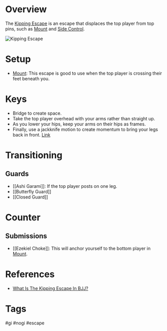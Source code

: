 # Overview
The <u>Kipping Escape</u> is an escape that displaces the top player from top pins, such as [Mount](obsidian://open?vault=Obsidian-BJJ-Notes&file=Positions%2FMount) and [Side Control](obsidian://open?vault=Obsidian-BJJ-Notes&file=Positions%2FSide%20Control).

![Kipping Escape](https://evolve-mma.com/wp-content/uploads/2023/10/kipping-escape-edited.jpg)
# Setup
- [Mount](obsidian://open?vault=Obsidian-BJJ-Notes&file=Positions%2FMount): This escape is good to use when the top player is crossing their feet beneath you.
# Keys
- Bridge to create space.
- Take the top player overhead with your arms rather than straight up.
- As you lower your hips, keep your arms on their hips as frames.
- Finally, use a jackknife motion to create momentum to bring your legs back in front. [Link](https://www.youtube.com/watch?v=j9QZ2cad6k8)
# Transitioning
## Guards
- [[Ashi Garami]]: If the top player posts on one leg.
- [[Butterfly Guard]]
- [[Closed Guard]]
# Counter
## Submissions
- [[Ezekiel Choke]]: This will anchor yourself to the bottom player in [Mount](obsidian://open?vault=Obsidian-BJJ-Notes&file=Positions%2FMount).
# References
- [What Is The Kipping Escape In BJJ?](https://evolve-mma.com/blog/what-is-the-kipping-escape-in-bjj/)
# Tags
#gi #nogi #escape